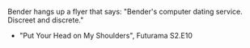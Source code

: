 Bender hangs up a flyer that says: "Bender's computer dating service. Discreet and discrete."
- "Put Your Head on My Shoulders", Futurama S2.E10
